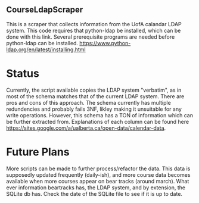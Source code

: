 ## CourseLdapScraper
This is a scraper that collects information from the UofA calandar LDAP system.
This code requires that python-ldap be installed, which can be done with this link.
Several prerequisite programs are needed before python-ldap can be installed.
https://www.python-ldap.org/en/latest/installing.html

# Status
Currently, the script available copies the LDAP system "verbatim", as in most of the schema matches that of the current LDAP system. There are pros and cons of this approach. The schema currently has multiple redundencies and probably fails 3NF, likley making it unsuitable for any write operations. However, this schema has a TON of information which can be further extracted from. Explanations of each column can be found here https://sites.google.com/a/ualberta.ca/open-data/calendar-data.

# Future Plans
More scripts can be made to further process/refactor the data. This data is supposedly updated frequently (daily-ish), and more course data becomes available when more courses appear on bear tracks (around march). What ever information beartracks has, the LDAP system, and by extension, the SQLite db has. Check the date of the SQLite file to see if it is up to date.
